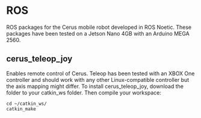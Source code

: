 # ROS

ROS packages for the Cerus mobile robot developed in ROS Noetic. These packages have been tested on a Jetson Nano 4GB with an Arduino MEGA 2560. 

## cerus_teleop_joy

Enables remote control of Cerus. Teleop has been tested with an XBOX One controller and should work with any other Linux-compatible controller but the axis mapping might differ.
To install cerus_teleop_joy, download the folder to your catkin_ws folder. Then compile your workspace:

```console
cd ~/catkin_ws/
catkin_make
```

